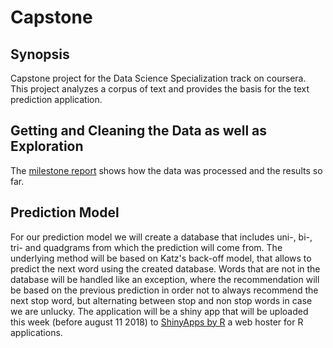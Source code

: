 # Capstone

## Synopsis
Capstone project for the Data Science Specialization track on coursera. This project analyzes a corpus of text and provides the basis for the text prediction application.

## Getting and Cleaning the Data as well as Exploration
The [milestone report](http://rpubs.com/basacul/milestone) shows how the data was processed and the results so far.

## Prediction Model
For our prediction model we will create a database that includes uni-, bi-, tri- and quadgrams from which the prediction will come from. The underlying method will be based on Katz's back-off model, that allows to predict the next word using the created database. Words that are not in the database will be handled like an exception, where the recommendation will be based on the previous prediction in order not to always recommend the next stop word, but alternating between stop and non stop words in case we are unlucky. 
The application will be a shiny app that will be uploaded this week (before august 11 2018) to [ShinyApps by R](https://www.shinyapps.io) a web hoster for R applications.


